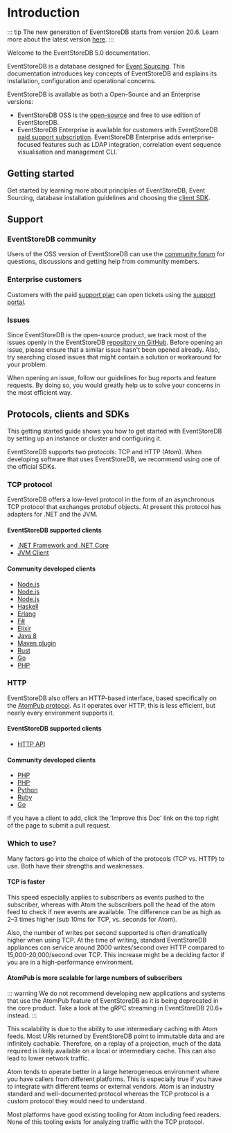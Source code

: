 # Introduction

::: tip
The new generation of EventStoreDB starts from version 20.6.
Learn more about the latest version [here](/latest.html).
:::

Welcome to the EventStoreDB 5.0 documentation.
 
EventStoreDB is a database designed for [Event Sourcing](https://eventstore.com/blog/what-is-event-sourcing/). This documentation introduces key concepts of EventStoreDB and explains its installation, configuration and operational concerns.

EventStoreDB is available as both a Open-Source and an Enterprise versions:

- EventStoreDB OSS is the [open-source](https://github.com/EventStore/EventStore) and free to use edition of EventStoreDB.
- EventStoreDB Enterprise is available for customers with EventStoreDB [paid support subscription](https://eventstore.com/support/). EventStoreDB Enterprise adds enterprise-focused features such as LDAP integration, correlation event sequence visualisation and management CLI.

## Getting started

Get started by learning more about principles of EventStoreDB, Event Sourcing, database installation guidelines and choosing the [client SDK](#protocols-clients-and-sdks).

## Support

### EventStoreDB community

Users of the OSS version of EventStoreDB can use the [community forum](https://discuss.eventstore.com) for questions, discussions and getting help from community members.

### Enterprise customers

Customers with the paid [support plan](https://eventstore.com/support/) can open tickets using the [support portal](https://eventstore.freshdesk.com).

### Issues

Since EventStoreDB is the open-source product, we track most of the issues openly in the EventStoreDB [repository on GitHub](https://github.com/EventStore/EventStore). Before opening an issue, please ensure that a similar issue hasn't been opened already. Also, try searching closed issues that might contain a solution or workaround for your problem.

When opening an issue, follow our guidelines for bug reports and feature requests. By doing so, you would greatly help us to solve your concerns in the most efficient way.

## Protocols, clients and SDKs

This getting started guide shows you how to get started with EventStoreDB by setting up an instance or cluster and configuring it.

EventStoreDB supports two protocols: TCP and HTTP (Atom). When developing software that uses EventStoreDB, we recommend using one of the official SDKs.

### TCP protocol

EventStoreDB offers a low-level protocol in the form of an asynchronous TCP protocol that exchanges protobuf objects. At present this protocol has adapters for .NET and the JVM.

#### EventStoreDB supported clients

-   [.NET Framework and .NET Core](http://www.nuget.org/packages/EventStore.Client)
-   [JVM Client](https://github.com/EventStore/EventStore.JVM)

#### Community developed clients

-   [Node.js](https://www.npmjs.com/package/event-store-client)
-   [Node.js](https://www.npmjs.com/package/ges-client)
-   [Node.js](https://github.com/nicdex/eventstore-node)
-   [Haskell](https://github.com/YoEight/eventstore)
-   [Erlang](https://github.com/anakryiko/erles)
-   [F#](https://github.com/haf/EventStore.Client.FSharp)
-   [Elixir](https://github.com/exponentially/extreme)
-   [Java 8](https://github.com/msemys/esjc)
-   [Maven plugin](https://github.com/fuinorg/event-store-maven-plugin)
-   [Rust](https://github.com/YoEight/eventstore-rs)
-   [Go](https://github.com/jdextraze/go-gesclient)
-   [PHP](https://github.com/prooph/event-store-client/)

### HTTP

EventStoreDB also offers an HTTP-based interface, based specifically on the [AtomPub protocol](https://datatracker.ietf.org/doc/html/rfc5023). As it operates over HTTP, this is less efficient, but nearly every environment supports it.

#### EventStoreDB supported clients

-   [HTTP API](./http-api/introduction.md)

#### Community developed clients

-   [PHP](https://github.com/dbellettini/php-eventstore-client)
-   [PHP](https://github.com/prooph/event-store-http-client/)
-   [Python](https://github.com/madedotcom/atomicpuppy)
-   [Ruby](https://github.com/arkency/http_eventstore)
-   [Go](https://github.com/jetbasrawi/go.geteventstore)

If you have a client to add, click the 'Improve this Doc' link on the top right of the page to submit a pull request.

### Which to use?

Many factors go into the choice of which of the protocols (TCP vs. HTTP) to use. Both have their strengths and weaknesses.

#### TCP is faster

This speed especially applies to subscribers as events pushed to the subscriber, whereas with Atom the subscribers poll the head of the atom feed to check if new events are available. The difference can be as high as 2–3 times higher (sub 10ms for TCP, vs. seconds for Atom).

Also, the number of writes per second supported is often dramatically higher when using TCP. At the time of writing, standard EventStoreDB appliances can service around 2000 writes/second over HTTP compared to 15,000-20,000/second over TCP. This increase might be a deciding factor if you are in a high-performance environment.

#### AtomPub is more scalable for large numbers of subscribers

::: warning
We do not recommend developing new applications and systems that use the AtomPub feature of EventStoreDB as it is being deprecated in the core product. Take a look at the gRPC streaming in EventStoreDB 20.6+ instead.
:::

This scalability is due to the ability to use intermediary caching with Atom feeds. Most URIs returned by EventStoreDB point to immutable data and are infinitely cachable. Therefore, on a replay of a projection, much of the data required is likely available on a local or intermediary cache. This can also lead to lower network traffic.

Atom tends to operate better in a large heterogeneous environment where you have callers from different platforms. This is especially true if you have to integrate with different teams or external vendors. Atom is an industry standard and well-documented protocol whereas the TCP protocol is a custom protocol they would need to understand.

Most platforms have good existing tooling for Atom including feed readers. None of this tooling exists for analyzing traffic with the TCP protocol.

